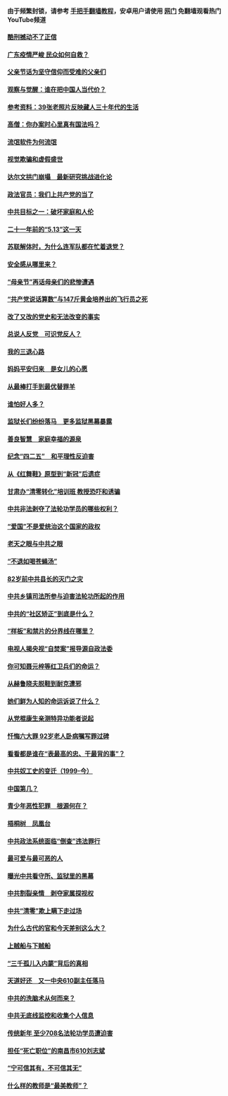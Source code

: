 #### 由于频繁封锁，请参考 [手把手翻墙教程](https://github.com/gfw-breaker/guides/wiki/)，安卓用户请使用 [网门](https://github.com/gfw-breaker/nogfw/blob/master/dl.md?t=06252000) 免翻墙观看热门YouTube频道 

#### [酷刑撼动不了正信](../pages/19/427414.md?t=06252000) 

#### [广东疫情严峻 民众如何自救？](../pages/19/427311.md?t=06252000) 

#### [父亲节话为坚守信仰而受难的父亲们](../pages/19/427033.md?t=06252000) 

#### [观察与觉醒：谁在把中国人当代价？](../pages/19/426987.md?t=06252000) 

#### [参考资料：39张老照片反映藏人三十年代的生活](../pages/19/426471.md?t=06252000) 

#### [高僧：你办案时心里真有国法吗？](../pages/19/426530.md?t=06252000) 

#### [流氓软件为何流氓](../pages/19/426531.md?t=06252000) 

#### [视觉欺骗和虚假盛世](../pages/19/426443.md?t=06252000) 

#### [达尔文拱门崩塌　最新研究挑战进化论](../pages/19/426009.md?t=06252000) 

#### [政法官员：我们上共产党的当了](../pages/19/425351.md?t=06252000) 

#### [中共目标之一：破坏家庭和人伦](../pages/19/424454.md?t=06252000) 

#### [二十一年前的“5.13”这一天](../pages/19/424814.md?t=06252000) 

#### [苏联解体时，为什么连军队都在忙着退党？](../pages/19/424335.md?t=06252000) 

#### [安全感从哪里来？](../pages/19/424336.md?t=06252000) 

#### [“母亲节”再话母亲们的悲惨遭遇](../pages/19/424234.md?t=06252000) 

#### [“共产党说话算数”与147斤黄金培养出的飞行员之死](../pages/19/424115.md?t=06252000) 

#### [改了又改的党史和无法改变的事实](../pages/19/424037.md?t=06252000) 

#### [总说人反党　可识党反人？](../pages/19/423820.md?t=06252000) 

#### [我的三退心路](../pages/19/423876.md?t=06252000) 

#### [妈妈平安归来　是女儿的心愿](../pages/19/423947.md?t=06252000) 

#### [从最棒打手到最优替罪羊](../pages/19/423819.md?t=06252000) 

#### [谁怕好人多？](../pages/19/423774.md?t=06252000) 

#### [监狱长们纷纷落马　更多监狱黑幕暴露](../pages/19/423787.md?t=06252000) 

#### [善良智慧　家庭幸福的源泉](../pages/19/423632.md?t=06252000) 

#### [纪念“四二五”　和平理性反迫害](../pages/19/423660.md?t=06252000) 

#### [从《红舞鞋》原型到“新冠”后遗症](../pages/19/423509.md?t=06252000) 

#### [甘肃办“清零转化”培训班 教授恐吓和诱骗](../pages/19/423498.md?t=06252000) 

#### [中共非法剥夺了法轮功学员的哪些权利？](../pages/19/423392.md?t=06252000) 

#### [“爱国”不是爱统治这个国家的政权](../pages/19/423029.md?t=06252000) 

#### [老天之眼与中共之眼](../pages/19/423378.md?t=06252000) 

#### [“不退如喝苍蝇汤”](../pages/19/423287.md?t=06252000) 

#### [82岁前中共县长的灭门之灾](../pages/19/423055.md?t=06252000) 

#### [中共乡镇司法所参与迫害法轮功所起的作用](../pages/19/423064.md?t=06252000) 

#### [中共的“社区矫正”到底是什么？](../pages/19/422870.md?t=06252000) 

#### [“样板”和禁片的分界线在哪里？](../pages/19/422704.md?t=06252000) 

#### [电视人揭央视“自焚案”报导源自政法委](../pages/19/422770.md?t=06252000) 

#### [你可知聂元梓等红卫兵们的命运？](../pages/19/422848.md?t=06252000) 

#### [从赫鲁晓夫脱鞋到耐克遭邪](../pages/19/422826.md?t=06252000) 

#### [她们鲜为人知的命运诉说了什么？](../pages/19/422754.md?t=06252000) 

#### [从党棍康生亲测特异功能者说起](../pages/19/422657.md?t=06252000) 

#### [忏悔六大罪 92岁老人卧病嘱写罪过碑](../pages/19/422750.md?t=06252000) 

#### [看看都是谁在“表最高的忠、干最背的事”？](../pages/19/422703.md?t=06252000) 

#### [中共奴工史的变迁（1999-今）](../pages/19/422656.md?t=06252000) 

#### [中国第几？](../pages/19/422496.md?t=06252000) 

#### [青少年恶性犯罪　根源何在？](../pages/19/422449.md?t=06252000) 

#### [梧桐树　凤凰台](../pages/19/422442.md?t=06252000) 

#### [中共政法系统面临“倒查”违法罪行](../pages/19/422497.md?t=06252000) 

#### [最可爱与最可恶的人](../pages/19/422448.md?t=06252000) 

#### [曝光中共看守所、监狱里的黑幕](../pages/19/422390.md?t=06252000) 

#### [中共割裂亲情　剥夺家属探视权](../pages/19/422364.md?t=06252000) 

#### [中共“清零”欺上瞒下走过场](../pages/19/422306.md?t=06252000) 

#### [为什么古代的官和今天差别这么大？](../pages/19/422228.md?t=06252000) 

#### [上贼船与下贼船](../pages/19/422276.md?t=06252000) 

#### [“三千孤儿入内蒙”背后的真相](../pages/19/422229.md?t=06252000) 

#### [天道好还　又一中央610副主任落马](../pages/19/422155.md?t=06252000) 

#### [中共的洗脑术从何而来？](../pages/19/422154.md?t=06252000) 

#### [中共无底线监控和收集个人信息](../pages/19/422039.md?t=06252000) 

#### [传统新年 至少708名法轮功学员遭迫害](../pages/19/421946.md?t=06252000) 

#### [担任“死亡职位”的南昌市610刘志斌](../pages/19/421957.md?t=06252000) 

#### [“宁可信其有，不可信其无”](../pages/19/421691.md?t=06252000) 

#### [什么样的教师是“最美教师”？](../pages/19/421755.md?t=06252000) 


